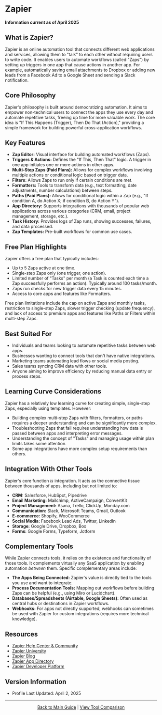 # Zapier

**Information current as of April 2025**

## What is Zapier?

Zapier is an online automation tool that connects different web applications and services, allowing them to "talk" to each other without requiring users to write code. It enables users to automate workflows (called "Zaps") by setting up triggers in one app that cause actions in another app. For example, automatically saving email attachments to Dropbox or adding new leads from a Facebook Ad to a Google Sheet and sending a Slack notification.

## Core Philosophy

Zapier's philosophy is built around democratizing automation. It aims to empower non-technical users to connect the apps they use every day and automate repetitive tasks, freeing up time for more valuable work. The core idea is "If This Happens (Trigger), Then Do That (Action)," providing a simple framework for building powerful cross-application workflows.

## Key Features

- **Zap Editor:** Visual interface for building automated workflows (Zaps).
- **Triggers & Actions:** Defines the "If This, Then That" logic. A trigger in one app initiates one or more actions in other apps.
- **Multi-Step Zaps (Paid Plans):** Allows for complex workflows involving multiple actions or conditional logic based on trigger data.
- **Filters:** Allows Zaps to run only if certain conditions are met.
- **Formatters:** Tools to transform data (e.g., text formatting, date adjustments, number calculations) between steps.
- **Paths (Paid Plans):** Allows for conditional logic within a Zap (e.g., "If condition A, do Action X; if condition B, do Action Y").
- **App Directory:** Supports integrations with thousands of popular web applications across various categories (CRM, email, project management, storage, etc.).
- **Task History:** Provides logs of Zap runs, showing successes, failures, and data processed.
- **Zap Templates:** Pre-built workflows for common use cases.

## Free Plan Highlights

Zapier offers a free plan that typically includes:
- Up to 5 Zaps active at one time.
- Single-step Zaps only (one trigger, one action).
- Limited number of "Tasks" per month (a Task is counted each time a Zap successfully performs an action). Typically around 100 tasks/month.
- Zaps run checks for new trigger data every 15 minutes.
- Access to core apps and features like Formatters.

Free plan limitations include the cap on active Zaps and monthly tasks, restriction to single-step Zaps, slower trigger checking (update frequency), and lack of access to premium apps and features like Paths or Filters within multi-step Zaps.

## Best Suited For

- Individuals and teams looking to automate repetitive tasks between web apps.
- Businesses wanting to connect tools that don't have native integrations.
- Marketing teams automating lead flows or social media posting.
- Sales teams syncing CRM data with other tools.
- Anyone aiming to improve efficiency by reducing manual data entry or process steps.

## Learning Curve Considerations

Zapier has a relatively low learning curve for creating simple, single-step Zaps, especially using templates. However:
- Building complex multi-step Zaps with filters, formatters, or paths requires a deeper understanding and can be significantly more complex.
- Troubleshooting Zaps that fail requires understanding how data is passed between apps and interpreting error messages.
- Understanding the concept of "Tasks" and managing usage within plan limits takes some attention.
- Some app integrations have more complex setup requirements than others.

## Integration With Other Tools

Zapier's core function *is* integration. It acts as the connective tissue between thousands of apps, including but not limited to:
- **CRM:** Salesforce, HubSpot, Pipedrive
- **Email Marketing:** Mailchimp, ActiveCampaign, ConvertKit
- **Project Management:** Asana, Trello, ClickUp, Monday.com
- **Communication:** Slack, Microsoft Teams, Gmail, Outlook
- **E-commerce:** Shopify, WooCommerce
- **Social Media:** Facebook Lead Ads, Twitter, LinkedIn
- **Storage:** Google Drive, Dropbox, Box
- **Forms:** Google Forms, Typeform, Jotform

## Complementary Tools

While Zapier connects tools, it relies on the existence and functionality of those tools. It complements virtually any SaaS application by enabling automation *between* them. Specific complementary areas include:
- **The Apps Being Connected:** Zapier's value is directly tied to the tools you use and want to integrate.
- **Process Documentation Tools:** Mapping out workflows before building Zaps can be helpful (e.g., using Miro or Lucidchart).
- **Databases/Spreadsheets (Airtable, Google Sheets):** Often used as central hubs or destinations in Zapier workflows.
- **Webhooks:** For apps not directly supported, webhooks can sometimes be used with Zapier for custom integrations (requires more technical knowledge).

## Resources

- [Zapier Help Center & Community](https://zapier.com/help)
- [Zapier University](https://zapier.com/university)
- [Zapier Blog](https://zapier.com/blog/)
- [Zapier App Directory](https://zapier.com/apps)
- [Zapier Developer Platform](https://zapier.com/platform)

## Version Information

- Profile Last Updated: April 2, 2025

---

<p align="center"><a href="../README.md">Back to Main Guide</a> | <a href="../comparison-tables/tool-comparison.md">View Tool Comparison</a></p>
